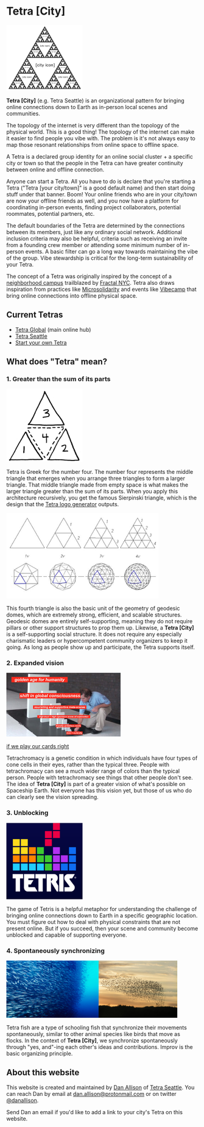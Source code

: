 # Tetra [City]

<img src="/city-logo.png" width="200px">

__Tetra [City]__ (e.g. Tetra Seattle) is an organizational pattern for bringing online connections down to Earth as in-person local scenes and communities.

The topology of the internet is very different than the topology of the physical world. This is a good thing! The topology of the internet can make it easier to find people you vibe with. The problem is it's not always easy to map those resonant relationships from online space to offline space.

A Tetra is a declared group identity for an online social cluster + a specific city or town so that the people in the Tetra can have greater continuity between online and offline connection.

Anyone can start a Tetra. All you have to do is declare that you're starting a Tetra ("Tetra [your city/town]" is a good default name) and then start doing stuff under that banner. Boom! Your online friends who are in your city/town are now your offline friends as well, and you now have a platform for coordinating in-person events, finding project collaborators, potential roommates, potential partners, etc.

The default boundaries of the Tetra are determined by the connections between its members, just like any ordinary social network. Additional inclusion criteria may also be helpful, criteria such as receiving an invite from a founding crew member or attending some minimum number of in-person events. A basic filter can go a long way towards maintaining the vibe of the group. Vibe stewardship is critical for the long-term sustainability of your Tetra.

The concept of a Tetra was originally inspired by the concept of a [neighborhood campus](https://fractalcampus.com/) trailblazed by [Fractal NYC](https://fractalnyc.com/). Tetra also draws inspiration from practices like [Microsolidarity](https://www.microsolidarity.cc/) and events like [Vibecamp](https://vibe.camp/) that bring online connections into offline physical space.

## Current Tetras

* [Tetra Global](/global) (main online hub)
* [Tetra Seattle](/seattle)
* [Start your own Tetra](/start-a-tetra)

## What does "Tetra" mean?

### 1. Greater than the sum of its parts

<img src="/four-triangles.png" width="200px">

Tetra is Greek for the number four. The number four represents the middle triangle that emerges when you arrange three triangles to form a larger triangle. That middle triangle made from empty space is what makes the larger triangle greater than the sum of its parts. When you apply this architecture recursively, you get the famous Sierpinski triangle, which is the design that the [Tetra logo generator](/logo-generator) outputs.

<img src="/geodesic-dome-frequency.jpg" width="400px">

This fourth triangle is also the basic unit of the geometry of geodesic domes, which are extremely strong, efficient, and scalable structures. Geodesic domes are entirely self-supporting, meaning they do not require pillars or other support structures to prop them up. Likewise, a __Tetra [City]__ is a self-supporting social structure. It does not require any especially charismatic leaders or hypercompetent community organizers to keep it going. As long as people show up and participate, the Tetra supports itself.

### 2. Expanded vision

<img src="/if-we-play-our-cards-right.jpg" width="300px">

[if we play our cards right](https://x.com/visakanv/status/1255767736279392256)

Tetrachromacy is a genetic condition in which individuals have four types of cone cells in their eyes, rather than the typical three. People with tetrachromacy can see a much wider range of colors than the typical person. People with tetrachromacy see things that other people don't see. The idea of __Tetra [City]__ is part of a greater vision of what's possible on Spaceship Earth. Not everyone has this vision yet, but those of us who do can clearly see the vision spreading.

### 3. Unblocking

<img src="/tetris-modern.png" width="200px">

The game of Tetris is a helpful metaphor for understanding the challenge of bringing online connections down to Earth in a specific geographic location. You must figure out how to deal with physical constraints that are not present online. But if you succeed, then your scene and community become unblocked and capable of supporting everyone.

### 4. Spontaneously synchronizing

<img src="/fish-school-and-bird-flock.jpg" height="150px">

Tetra fish are a type of schooling fish that synchronize their movements spontaneously, similar to other animal species like birds that move as flocks. In the context of __Tetra [City]__, we synchronize spontaneously through "yes, and"-ing each other's ideas and contributions. Improv is the basic organizing principle.

## About this website

This website is created and maintained by [Dan Allison](https://danallison.info) of [Tetra Seattle](/seattle). You can reach Dan by email at [dan.allison@protonmail.com](mailto:dan.allison@protonmail.com) or on twitter [@danallison](https://x.com/danallison).

Send Dan an email if you'd like to add a link to your city's Tetra on this website.
